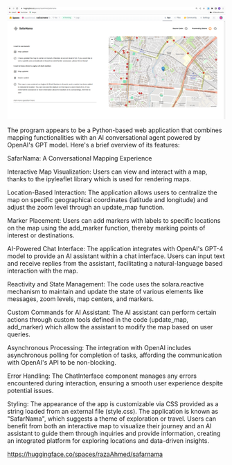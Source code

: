 ![Alt text](safarnama.png)

The program appears to be a Python-based web application that combines mapping functionalities with an AI conversational agent powered by OpenAI's GPT model. Here's a brief overview of its features:

SafarNama: A Conversational Mapping Experience

Interactive Map Visualization: Users can view and interact with a map, thanks to the ipyleaflet library which is used for rendering maps.

Location-Based Interaction: The application allows users to centralize the map on specific geographical coordinates (latitude and longitude) and adjust the zoom level through an update_map function.

Marker Placement: Users can add markers with labels to specific locations on the map using the add_marker function, thereby marking points of interest or destinations.

AI-Powered Chat Interface: The application integrates with OpenAI's GPT-4 model to provide an AI assistant within a chat interface. Users can input text and receive replies from the assistant, facilitating a natural-language based interaction with the map.

Reactivity and State Management: The code uses the solara.reactive mechanism to maintain and update the state of various elements like messages, zoom levels, map centers, and markers.

Custom Commands for AI Assistant: The AI assistant can perform certain actions through custom tools defined in the code (update_map, add_marker) which allow the assistant to modify the map based on user queries.

Asynchronous Processing: The integration with OpenAI includes asynchronous polling for completion of tasks, affording the communication with OpenAI's API to be non-blocking.

Error Handling: The ChatInterface component manages any errors encountered during interaction, ensuring a smooth user experience despite potential issues.

Styling: The appearance of the app is customizable via CSS provided as a string loaded from an external file (style.css).
The application is known as "SafarNama", which suggests a theme of exploration or travel. Users can benefit from both an interactive map to visualize their journey and an AI assistant to guide them through inquiries and provide information, creating an integrated platform for exploring locations and data-driven insights.


https://huggingface.co/spaces/razaAhmed/safarnama
